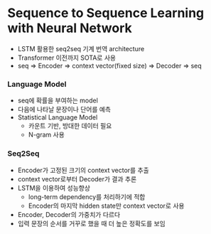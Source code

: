 # Sequence to Sequence Learning with Neural Network
- LSTM 활용한 seq2seq 기계 번역 architecture
- Transformer 이전까지 SOTA로 사용
- seq => Encoder => context vector(fixed size) => Decoder => seq

### Language Model
- seq에 확률을 부여하는 model
- 다음에 나타날 문장이나 단어를 예측
- Statistical Language Model
  - 카운트 기반, 방대한 데이터 필요
  - N-gram 사용

### Seq2Seq
- Encoder가 고정된 크기의 context vector를 추출
- context vector로부터 Decoder가 결과 추론
- LSTM을 이용하여 성능향상
  - long-term dependency를 처리하기에 적합
  - Encoder의 마지막 hidden state만 context vector로 사용
- Encoder, Decoder의 가중치가 다르다
- 입력 문장의 순서를 거꾸로 했을 때 더 높은 정확도를 보임
